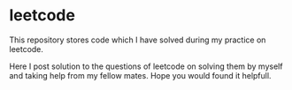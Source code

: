 # leetcode
This repository stores code which I have solved during my practice on leetcode.

Here I post solution to the questions of leetcode on solving them by myself and taking help from my fellow mates.
Hope you would found it helpfull.
